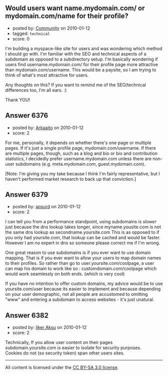 ## Would users want name.mydomain.com/ or mydomain.com/name for their profile?

- posted by: [Community](https://stackexchange.com/users/-1/-1-community) on 2010-01-12
- tagged: `technical`
- score: 0

I'm building a myspace-like site for users and was wondering which method I should go with. I'm familiar with the SEO and technical aspects of a subdomain as opposed to a subdirectory setup. I'm basically wondering if users find username.mydomain.com/ for their profile page more attractive than mydomain.com/username. This would be a paysite, so I am trying to think of what's most attractive for users.

Any thoughts on this? If you want to remind me of the SEO/technical differences too, I'm all ears. :)

Thank YOU! 


## Answer 6376

- posted by: [Arkaaito](https://stackexchange.com/users/-1/2221-arkaaito) on 2010-01-12
- score: 2

For me, personally, it depends on whether there's one page or multiple pages.  If it's just a single profile page, mydomain.com/username.  If there are multiple pages, though, such as a blog and bio or bio and contribution statistics, I decidedly prefer username.mydomain.com unless there are non-user subdomains (e.g. meta.mydomain.com, guest.mydomain.com).

[Note: I'm giving you my take because I think I'm fairly representative, but I haven't performed market research to back up that conviction.]


## Answer 6379

- posted by: [apsurd](https://stackexchange.com/users/-1/2186-apsurd) on 2010-01-12
- score: 2

I can tell you from a performance standpoint, using subdomains is *slower* just because the dns lookup takes longer, since myname.yousite.com is not the same dns lookup as secondname.yoursite.com 
This is as opposed to if you only had yoursite.com, that lookup can be cached and would be faster. However I am no expert in dns so someone please correct me if I'm wrong.

One great reason to use subdomains is if you ever want to use domain mapping. That is if you ever want to allow your users to map domain names to their profiles. So rather than go to user.yoursite.com/coolpage, a user can map his domain to work like so : customdomain.com/coolpage which would work seamlessly on both ends. (which is very cool)

If you have no intention to offer custom domains, my advice would be to use yoursite.com/user because its easier to implement and because depending on your user demographic, not all people are accustomed to omitting "www" and entering a subdomain to access websites - it's just unatural.


## Answer 6382

- posted by: [ilker Aksu](https://stackexchange.com/users/-1/942-ilker-aksu) on 2010-01-12
- score: 2

Technically, If you allow user content on their pages  
subdomain.yoursite.com  is easier to isolate for security purposes.  
Cookies do not (so security token) span other users sites.





---

All content is licensed under the [CC BY-SA 3.0 license](https://creativecommons.org/licenses/by-sa/3.0/).

